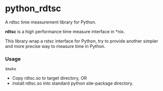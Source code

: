 # python_rdtsc
A rdtsc time measurement library for Python.

**rdtsc** is a high performance time measure interface in *nix.

This library wrap a rstsc interface for Python, try to provide another simpler and more precise way to measure time in Python.


### Usage 

```
$make 
```

- Copy rdtsc.so to target directory, OR 
- install rdtsc.so into standard python site-package directory.

